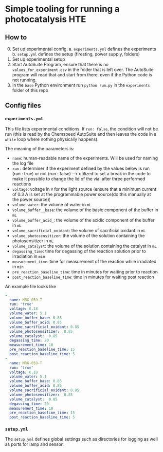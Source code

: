 # Simple tooling for running a photocatalysis HTE

## How to 

0. Set up experimental config. 
    a. `experiments.yml` defines the experiments 
    b. `setup.yml` defines the setup (firesting, power supply, folders)
1. Set up experimental setup 
2. Start AutoSuite Program, ensure that there is no `values_for_experiment.csv` in the folder that is left over. The AutoSuite program will read that and start from there, even if the Python code is not running. 
3. In the `base` Python environment run `python run.py` in the `experiments` folder of this repo


## Config files 

### `experiments.yml` 
This file lists experimental conditions. If `run: false`, the condition will not be run (this is read by the Chemspeed AutoSuite and then leaves the code in a `while` loop where nothing physically happens). 

The meaning of the parameters is:

- `name`: human-readable name of the experiments. Will be used for naming the log file 
- `run` : determiner if the experiment defined by the values below is run (run : true) or not (run : false) --> utilized to set a break in the code to make it possible to change the lid of the vial after three performed reactions
- `voltage`: voltage in `V` for the light source (ensure that a minimum current of 0.3 A is set at the programmable power source(do this manually at the power source))
- `volume_water`: the volume of water in `mL`
- `volume_buffer__base`: the volume of the basic component of the buffer  in `mL`
- `volume_buffer_acid_`: the volume of the acidic component of the buffer  in `mL`
- `volume_sacrificial_oxidant`: the volume of sacrificial oxidant in `mL` 
- `volume_photosensitizer`: the volume of the solution containing the photosensitizer in `mL`
- `volume_catalyst`: the volume of the solution containing the catalyst in `mL`
- `degassing_time`: time for degassing of the reaction solution prior to irradiation in `min`
- `measurement_time`: time for measurement of the reaction while irradiated in `min`
- `pre_reaction_baseline_time`: time in minutes for waiting prior to reaction
- `post_reaction_baseline_time`: time in minutes for waiting post reaction


An example file looks like 

```yaml
- 
  name: MRG-059-T
  run: "true"
  voltage: 0.18
  volume_water: 5.1
  volume_buffer_base: 0.85
  volume_buffer_acid: 0.85
  volume_sacrificial_oxidant: 0.85
  volume_photosensitizer:  0.85
  volume_catalyst:  0.85
  degassing_time: 20
  measurement_time: 10 
  pre_reaction_baseline_time: 15
  post_reaction_baseline_time: 5
- 
  name: MRG-059-T
  run: "true" 
  voltage: 0.18
  volume_water: 5.1
  volume_buffer_base: 0.85
  volume_buffer_acid: 0.85
  volume_sacrificial_oxidant: 0.85
  volume_photosensitizer:  0.85
  volume_catalyst:  0.85
  degassing_time: 20
  measurement_time: 10 
  pre_reaction_baseline_time: 15
  post_reaction_baseline_time: 5
```


### `setup.yml`

The `setup.yml` defines global settings such as directories for logging as well as ports for lamp and sensor.